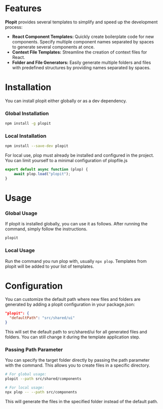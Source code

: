 # Features

**Plopit** provides several templates to simplify and speed up the development process:

-  **React Component Templates:** Quickly create boilerplate code for new components. Specify multiple component names separated by spaces to generate several components at once.
-  **Context File Templates:** Streamline the creation of context files for React.
-  **Folder and File Generators:** Easily generate multiple folders and files with predefined structures by providing names separated by spaces.

# Installation

You can install plopit either globally or as a dev dependency.

### Global Installation

```bash
npm install -g plopit
```

### Local Installation

```bash
npm install --save-dev plopit
```

For local use, plop must already be installed and configured in the project. You can limit yourself to a minimal configuration of plopfile.js

```js
export default async function (plop) {
	await plop.load("plopit");
}
```

# Usage

### Global Usage

If plopit is installed globally, you can use it as follows. After running the command, simply follow the instructions.

```bash
plopit
```

### Local Usage

Run the command you run plop with, usually `npx plop`. Templates from plopit will be added to your list of templates.

# Configuration

You can customize the default path where new files and folders are generated by adding a plopit configuration in your package.json:

```json
"plopit": {
  "defaultPath": "src/shared/ui"
}
```

This will set the default path to src/shared/ui for all generated files and folders. You can still change it during the template application step.

### Passing Path Parameter

You can specify the target folder directly by passing the path parameter with the command. This allows you to create files in a specific directory.

```bash
# For global usage:
plopit --path src/shared/components

# For local usage:
npx plop -- --path src/components
```

This will generate the files in the specified folder instead of the default path.
